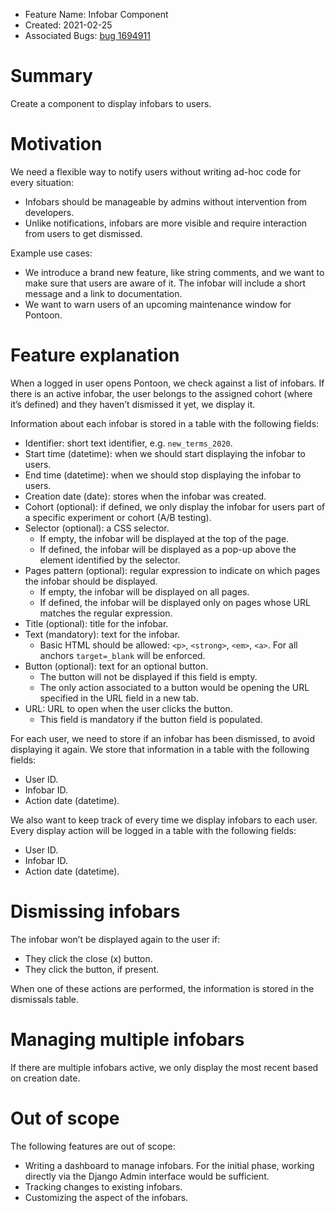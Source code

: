 * Feature Name: Infobar Component
* Created: 2021-02-25
* Associated Bugs: [bug 1694911](https://bugzilla.mozilla.org/show_bug.cgi?id=1694911)

# Summary

Create a component to display infobars to users.

# Motivation

We need a flexible way to notify users without writing ad-hoc code for every situation:
* Infobars should be manageable by admins without intervention from developers.
* Unlike notifications, infobars are more visible and require interaction from users to get dismissed.

Example use cases:
* We introduce a brand new feature, like string comments, and we want to make sure that users are aware of it. The infobar will include a short message and a link to documentation.
* We want to warn users of an upcoming maintenance window for Pontoon.

# Feature explanation

When a logged in user opens Pontoon, we check against a list of infobars. If there is an active infobar, the user belongs to the assigned cohort (where it’s defined) and they haven’t dismissed it yet, we display it.

Information about each infobar is stored in a table with the following fields:
* Identifier: short text identifier, e.g. `new_terms_2020`.
* Start time (datetime): when we should start displaying the infobar to users.
* End time (datetime): when we should stop displaying the infobar to users.
* Creation date (date): stores when the infobar was created.
* Cohort (optional): if defined, we only display the infobar for users part of a specific experiment or cohort (A/B testing).
* Selector (optional): a CSS selector.
    * If empty, the infobar will be displayed at the top of the page.
    * If defined, the infobar will be displayed as a pop-up above the element identified by the selector.
* Pages pattern (optional): regular expression to indicate on which pages the infobar should be displayed.
    * If empty, the infobar will be displayed on all pages.
    * If defined, the infobar will be displayed only on pages whose URL matches the regular expression.
* Title (optional): title for the infobar.
* Text (mandatory): text for the infobar.
    * Basic HTML should be allowed: `<p>`, `<strong>`, `<em>`, `<a>`. For all anchors `target=_blank` will be enforced.
* Button (optional): text for an optional button.
    * The button will not be displayed if this field is empty.
    * The only action associated to a button would be opening the URL specified in the URL field in a new tab.
* URL: URL to open when the user clicks the button.
    * This field is mandatory if the button field is populated.

For each user, we need to store if an infobar has been dismissed, to avoid displaying it again. We store that information in a table with the following fields:
* User ID.
* Infobar ID.
* Action date (datetime).

We also want to keep track of every time we display infobars to each user. Every display action will be logged in a table with the following fields:
* User ID.
* Infobar ID.
* Action date (datetime).

# Dismissing infobars

The infobar won’t be displayed again to the user if:
* They click the close (x) button.
* They click the button, if present.

When one of these actions are performed, the information is stored in the dismissals table.

# Managing multiple infobars

If there are multiple infobars active, we only display the most recent based on creation date.

# Out of scope

The following features are out of scope:
* Writing a dashboard to manage infobars. For the initial phase, working directly via the Django Admin interface would be sufficient.
* Tracking changes to existing infobars.
* Customizing the aspect of the infobars.
